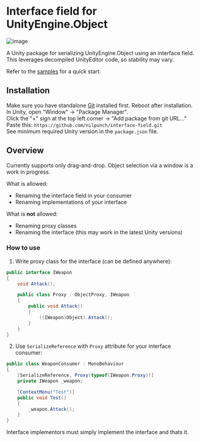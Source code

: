 # Interface field for UnityEngine.Object

![image](https://github.com/user-attachments/assets/49f5f9b8-5a1a-4282-974a-a7b9f4d29830)

A Unity package for serializing UnityEngine.Object using an interface field.  
This leverages decompiled UnityEditor code, so stability may vary.

Refer to the [samples](https://github.com/nilpunch/interface-field/tree/master/Samples) for a quick start.

## Installation

Make sure you have standalone [Git](https://git-scm.com/downloads) installed first. Reboot after installation.  
In Unity, open "Window" -> "Package Manager".  
Click the "+" sign at the top left corner -> "Add package from git URL..."  
Paste this: `https://github.com/nilpunch/interface-field.git`  
See minimum required Unity version in the `package.json` file.

## Overview

Currently supports only drag-and-drop. Object selection via a window is a work in progress. 

What is allowed:
- Renaming the interface field in your consumer
- Renaming implementations of your interface

What is **not** allowed:
- Renaming proxy classes
- Renaming the interface (this may work in the latest Unity versions)

### How to use

1. Write proxy class for the interface (can be defined anywhere):
```cs
public interface IWeapon
{
	void Attack();

	public class Proxy : ObjectProxy, IWeapon
	{
		public void Attack()
		{
			((IWeapon)Object).Attack();
		}
	}
}
```

2. Use `SerializeReference` with `Proxy` attribute for your interface consumer:
```cs
public class WeaponConsumer : MonoBehaviour
{
	[SerializeReference, Proxy(typeof(IWeapon.Proxy))]
	private IWeapon _weapon;

	[ContextMenu("Test")]
	public void Test()
	{
		_weapon.Attack();
	}
}
```

Interface implementors must simply implement the interface and thats it.
